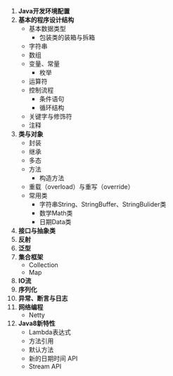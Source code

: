 1. **Java开发环境配置**
2. **基本的程序设计结构**
   - 基本数据类型
     - 包装类的装箱与拆箱
   - 字符串
   - 数组
   - 变量、常量
     - 枚举
   - 运算符
   - 控制流程
     - 条件语句
     - 循环结构
   - 关键字与修饰符
   - 注释
3. **类与对象**
   - 封装
   - 继承
   - 多态
   - 方法
     - 构造方法
   - 重载（overload）与重写（override）
   - 常用类
     - 字符串String、StringBuffer、StringBulider类
     - 数学Math类
     - 日期Data类
4. **接口与抽象类**
5. **反射**
6. **泛型**
7. **集合框架**
   - Collection
   - Map
8. **IO流**
9. **序列化**
10. **异常、断言与日志**
11. **网络编程**
    - Netty
12. **Java8新特性**
    - Lambda表达式
    - 方法引用
    - 默认方法
    - 新的日期时间 API
    - Stream API